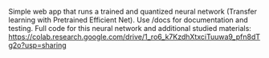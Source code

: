 Simple web app that runs a trained and quantized neural network (Transfer learning with Pretrained Efficient Net).
Use /docs for documentation and testing.
Full code for this neural network and additional studied materials:
https://colab.research.google.com/drive/1_ro6_k7KzdhXtxciTuuwa9_pfn8dTg2o?usp=sharing
